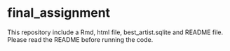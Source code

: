 # final_assignment
This repository include a Rmd, html file, best_artist.sqlite and README file.  Please read the README before running the code.
